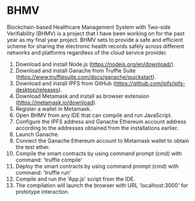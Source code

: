 # BHMV
Blockchain-based Healthcare Management System with Two-side Verifiability (BHMV) is a project that I have been working on for the past year as my final year project. BHMV sets to provide a safe and efficient scheme for sharing the electronic health records safely across different networks and platforms regardless of the cloud service provider. 

1.  Download and install Node.js (https://nodejs.org/en/download/). 
2.  Download and install Ganache from Truffle Suite (https://www.trufflesuite.com/docs/ganache/quickstart).
3.  Download and install IPFS from GitHub (https://github.com/ipfs/ipfs-desktop/releases).
4.  Download Metamask and install as browser extension (https://metamask.io/download).
5.  Register a wallet in Metamask.
6.  Open BHMV from any IDE that can compile and run JavaScript.
7.  Configure the IPFS address and Ganache Ethereum account address according to the addresses obtained from the installations earlier.
8.  Launch Ganache.
9.  Connect the Ganache Ethereum account to Metamask wallet to obtain the test ether.
10. Compile the smart contracts by using command prompt (cmd) with command: 'truffle compile'
11. Deploy the smart contracts by using command prompt (cmd) with command: 'truffle run'
12. Compile and run the 'App.js' script from the IDE.
13. The compilation will launch the browser with URL 'localhost:3000' for prototype interaction.

